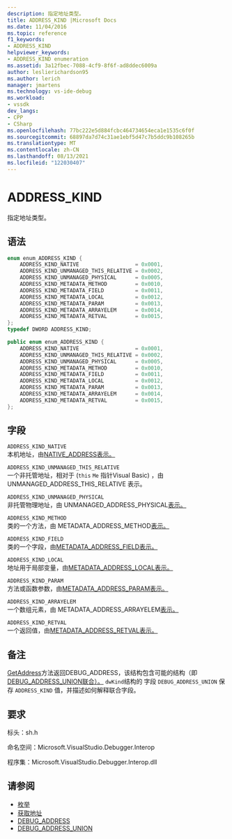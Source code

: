```yaml
---
description: 指定地址类型。
title: ADDRESS_KIND |Microsoft Docs
ms.date: 11/04/2016
ms.topic: reference
f1_keywords:
- ADDRESS_KIND
helpviewer_keywords:
- ADDRESS_KIND enumeration
ms.assetid: 3a12fbec-7088-4cf9-8f6f-ad8ddec6009a
author: leslierichardson95
ms.author: lerich
manager: jmartens
ms.technology: vs-ide-debug
ms.workload:
- vssdk
dev_langs:
- CPP
- CSharp
ms.openlocfilehash: 77bc222e5d884fcbc464734654eca1e1535c6f0f
ms.sourcegitcommit: 68897da7d74c31ae1ebf5d47c7b5ddc9b108265b
ms.translationtype: MT
ms.contentlocale: zh-CN
ms.lasthandoff: 08/13/2021
ms.locfileid: "122030407"
---
```

# <a name="address_kind"></a>ADDRESS_KIND
指定地址类型。

## <a name="syntax"></a>语法

```cpp
enum enum_ADDRESS_KIND {
    ADDRESS_KIND_NATIVE                  = 0x0001,
    ADDRESS_KIND_UNMANAGED_THIS_RELATIVE = 0x0002,
    ADDRESS_KIND_UNMANAGED_PHYSICAL      = 0x0005,
    ADDRESS_KIND_METADATA_METHOD         = 0x0010,
    ADDRESS_KIND_METADATA_FIELD          = 0x0011,
    ADDRESS_KIND_METADATA_LOCAL          = 0x0012,
    ADDRESS_KIND_METADATA_PARAM          = 0x0013,
    ADDRESS_KIND_METADATA_ARRAYELEM      = 0x0014,
    ADDRESS_KIND_METADATA_RETVAL         = 0x0015,
};
typedef DWORD ADDRESS_KIND;
```

```csharp
public enum enum_ADDRESS_KIND {
    ADDRESS_KIND_NATIVE                  = 0x0001,
    ADDRESS_KIND_UNMANAGED_THIS_RELATIVE = 0x0002,
    ADDRESS_KIND_UNMANAGED_PHYSICAL      = 0x0005,
    ADDRESS_KIND_METADATA_METHOD         = 0x0010,
    ADDRESS_KIND_METADATA_FIELD          = 0x0011,
    ADDRESS_KIND_METADATA_LOCAL          = 0x0012,
    ADDRESS_KIND_METADATA_PARAM          = 0x0013,
    ADDRESS_KIND_METADATA_ARRAYELEM      = 0x0014,
    ADDRESS_KIND_METADATA_RETVAL         = 0x0015,
};
```

## <a name="fields"></a>字段
`ADDRESS_KIND_NATIVE`\
本机地址，由[NATIVE_ADDRESS表示。](../../../extensibility/debugger/reference/native-address.md)

`ADDRESS_KIND_UNMANAGED_THIS_RELATIVE`\
一个非托管地址，相对于 (`this` `Me` 指针Visual Basic) ，由[](../../../extensibility/debugger/reference/unmanaged-address-this-relative.md)UNMANAGED_ADDRESS_THIS_RELATIVE 表示。

`ADDRESS_KIND_UNMANAGED_PHYSICAL`\
非托管物理地址，由 UNMANAGED_ADDRESS_PHYSICAL[表示。](../../../extensibility/debugger/reference/unmanaged-address-physical.md)

`ADDRESS_KIND_METHOD`\
类的一个方法，由 METADATA_ADDRESS_METHOD[表示。](../../../extensibility/debugger/reference/metadata-address-method.md)

`ADDRESS_KIND_FIELD`\
类的一个字段，由[METADATA_ADDRESS_FIELD表示。](../../../extensibility/debugger/reference/metadata-address-field.md)

`ADDRESS_KIND_LOCAL`\
地址用于局部变量，由[METADATA_ADDRESS_LOCAL表示。](../../../extensibility/debugger/reference/metadata-address-local.md)

`ADDRESS_KIND_PARAM`\
方法或函数参数，由[METADATA_ADDRESS_PARAM表示。](../../../extensibility/debugger/reference/metadata-address-param.md)

`ADDRESS_KIND_ARRAYELEM`\
一个数组元素，由 METADATA_ADDRESS_ARRAYELEM[表示。](../../../extensibility/debugger/reference/metadata-address-arrayelem.md)

`ADDRESS_KIND_RETVAL`\
一个返回值，由[METADATA_ADDRESS_RETVAL表示。](../../../extensibility/debugger/reference/metadata-address-retval.md)

## <a name="remarks"></a>备注
[GetAddress](../../../extensibility/debugger/reference/idebugaddress-getaddress.md)方法返回DEBUG_ADDRESS，该结构包含可能的结构（即[DEBUG_ADDRESS_UNION联合）。](../../../extensibility/debugger/reference/debug-address-union.md) [](../../../extensibility/debugger/reference/debug-address.md) `dwKind`结构的 字段 `DEBUG_ADDRESS_UNION` 保存 `ADDRESS_KIND` 值，并描述如何解释联合字段。

## <a name="requirements"></a>要求
标头：sh.h

命名空间：Microsoft.VisualStudio.Debugger.Interop

程序集：Microsoft.VisualStudio.Debugger.Interop.dll

## <a name="see-also"></a>请参阅
- [枚举](../../../extensibility/debugger/reference/enumerations-visual-studio-debugging.md)
- [获取地址](../../../extensibility/debugger/reference/idebugaddress-getaddress.md)
- [DEBUG_ADDRESS](../../../extensibility/debugger/reference/debug-address.md)
- [DEBUG_ADDRESS_UNION](../../../extensibility/debugger/reference/debug-address-union.md)
